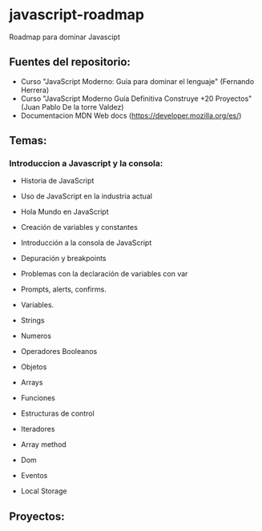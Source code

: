 # javascript-roadmap
Roadmap para dominar Javascipt

## Fuentes del repositorio:
- Curso "JavaScript Moderno: Guía para dominar el lenguaje" (Fernando Herrera)
- Curso "JavaScript Moderno Guía Definitiva Construye +20 Proyectos" (Juan Pablo De la torre Valdez)
- Documentacion MDN Web docs (https://developer.mozilla.org/es/)

## Temas:

### Introduccion a Javascript y la consola:
- Historia de JavaScript
- Uso de JavaScript en la industria actual
- Hola Mundo en JavaScript
- Creación de variables y constantes
- Introducción a la consola de JavaScript
- Depuración y breakpoints
- Problemas con la declaración de variables con var
- Prompts, alerts, confirms.

- Variables.
- Strings
- Numeros
- Operadores Booleanos
- Objetos
- Arrays
- Funciones
- Estructuras de control
- Iteradores
- Array method
- Dom
- Eventos
- Local Storage

## Proyectos: 
